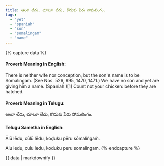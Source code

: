 ```yaml
---
title: ఆలూ లేదు, చూలూ లేదు, కొడుకు పేరు సోమలింగం.
tags:
  - "yet"
  - "spaniah"
  - "son"
  - "somalingam"
  - "name"
---
```


{% capture data %}
#### Proverb Meaning in English:
There is neither wife nor conception, but the son's name is to be Somalingam.
(See Nos. 526, 995, 1470, 1471.)
We have no son and yet are giving him a name. (Spaniah.)[1]
Count not your chicken: before they are hatched.

#### Proverb Meaning in Telugu:
ఆలూ లేదు, చూలూ లేదు, కొడుకు పేరు సోమలింగం.

#### Telugu Sametha in English:
Ālū lēdu, cūlū lēdu, koḍuku pēru sōmaliṅgaṁ.

Alu ledu, culu ledu, koduku peru somalingam.
{% endcapture %}

{{ data | markdownify }}

